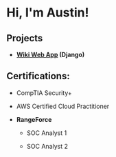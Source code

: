 <h1>Hi, I'm Austin! <br/>
  
<h2>Projects</h2>
  
- <b>[Wiki Web App](https://github.com/austinredthomas/Wiki-Project) (Django)</b>

<h2>Certifications:</h2>
  
- CompTIA Security+

- AWS Certified Cloud Practitioner
  
- <b>RangeForce</b>
  
  - SOC Analyst 1
  
  - SOC Analyst 2


